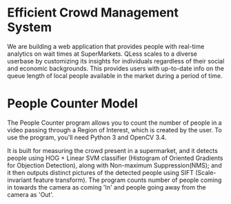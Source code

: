 # Efficient Crowd Management System
We are building a web application that provides people with real-time analytics on wait times at SuperMarkets.
QLess scales to a diverse userbase by customizing its insights for individuals regardless of their social and economic backgrounds. 
This provides users with up-to-date info on the queue length of local people available in the market during a period of time. 

# People Counter Model

The People Counter program allows you to count the number of people in a video passing through a Region of Interest, which is created by the user. To use the program, you'll need Python 3 and OpenCV 3.4. 

It is built for measuring the crowd present in a supermarket, and it detects people using HOG + Linear SVM classifier (Histogram of Oriented Gradients for Objection Detection), along with Non-maximum Suppression(NMS); and it then outputs distinct pictures of the detected people using SIFT (Scale-invariant feature transform). 
The program counts number of people coming in towards the camera as coming 'In' and people going away from the camera as 'Out'. 


